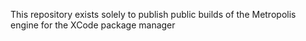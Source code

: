 This repository exists solely to publish public builds of the Metropolis engine for the XCode package manager
